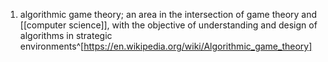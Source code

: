 1. algorithmic game theory; an area in the intersection of game theory and [[computer science]], with the objective of understanding and design of algorithms in strategic environments^[https://en.wikipedia.org/wiki/Algorithmic_game_theory]